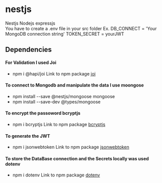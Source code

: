 # nestjs
Nestjs Nodejs expressjs\
You have to create a .env file in your src folder Ex.
DB_CONNECT = 'Your MongoDB connection string'
TOKEN_SECRET = yourJWT

## Dependencies
#### For Validation I used Joi
* npm i @hapi/joi
Link to npm package
[joi](https://www.npmjs.com/package/@hapi/joi)   


#### To connect to Mongodb and manipulate the data  I use moongose
* npm install --save @nestjs/mongoose mongoose
* npm install --save-dev @types/mongoose

#### To encrypt the passoword bcryptjs
* npm i bcryptjs
Link to npm package
[bcryptjs](https://www.npmjs.com/package/bcryptjs)   

#### To generate the JWT
* npm i jsonwebtoken
Link to npm package
[jsonwebtoken](https://www.npmjs.com/package/jsonwebtoken)    

#### To store the DataBase connection and the Secrets locally was used dotenv    
* npm i dotenv
Link to npm package
[dotenv](https://www.npmjs.com/package/dotenv)